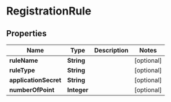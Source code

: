 
# RegistrationRule

## Properties
Name | Type | Description | Notes
------------ | ------------- | ------------- | -------------
**ruleName** | **String** |  |  [optional]
**ruleType** | **String** |  |  [optional]
**applicationSecret** | **String** |  |  [optional]
**numberOfPoint** | **Integer** |  |  [optional]



